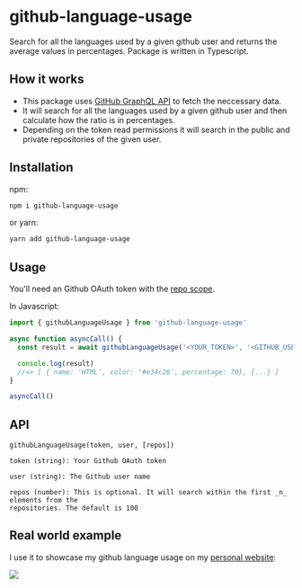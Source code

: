# github-language-usage

Search for all the languages ​​used by a given github user and returns the average values ​​in
percentages. Package is written in Typescript.

## How it works

- This package uses [GitHub GraphQL API](https://docs.github.com/en/graphql) to fetch the neccessary
  data.
- It will search for all the languages ​​used by a given github user and then calculate how the
  ratio is in percentages.
- Depending on the token read permissions it will search in the public and private repositories of
  the given user.

## Installation

npm:

```bash
npm i github-language-usage
```

or yarn:

```bash
yarn add github-language-usage
```

## Usage

You'll need an Github OAuth token with the
[repo scope](https://docs.github.com/en/developers/apps/scopes-for-oauth-apps).

In Javascript:

```javascript
import { githubLanguageUsage } from 'github-language-usage'

async function asyncCall() {
  const result = await githubLanguageUsage('<YOUR_TOKEN>', '<GITHUB_USER_NAME>')

  console.log(result)
  //=> [ { name: 'HTML', color: '#e34c26', percentage: 70}, {...} ]
}

asyncCall()
```

## API

```
githubLanguageUsage(token, user, [repos])

token (string): Your Github OAuth token

user (string): The Github user name

repos (number): This is optional. It will search within the first _n_ elements from the
repositories. The default is 100
```

## Real world example

I use it to showcase my github language usage on my [personal website](https://adamtrincas.dev/):

![](https://images2.imgbox.com/1f/c3/V8E4upe0_o.png)
